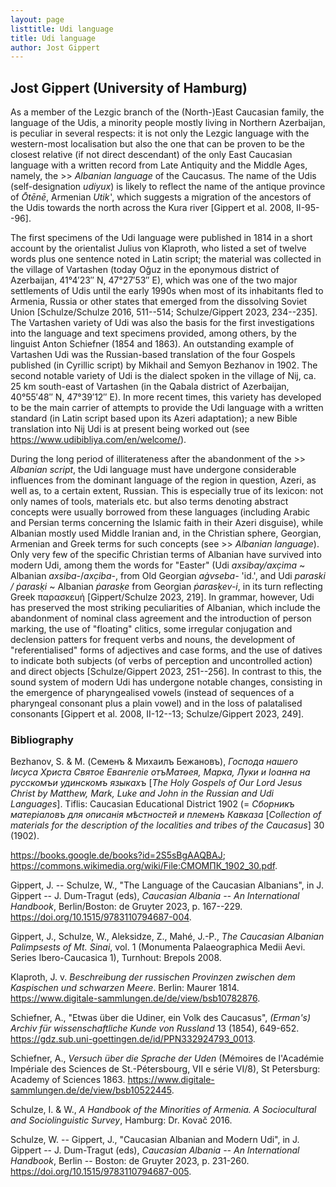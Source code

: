 ```yaml
---
layout: page
listtitle: Udi language
title: Udi language
author: Jost Gippert
---
```

## Jost Gippert (University of Hamburg)

As a member of the Lezgic branch of the (North-)East Caucasian family,
the language of the Udis, a minority people mostly living in Northern
Azerbaijan, is peculiar in several respects: it is not only the Lezgic
language with the western-most localisation but also the one that can be
proven to be the closest relative (if not direct descendant) of the only
East Caucasian language with a written record from Late Antiquity and
the Middle Ages, namely, the \>\> *Albanian language* of the Caucasus.
The name of the Udis (self-designation *udiyux*) is likely to reflect
the name of the antique province of *Ōtēnē*, Armenian *Utikʽ*, which
suggests a migration of the ancestors of the Udis towards the north
across the Kura river \[Gippert et al. 2008, II-95--96\].

The first specimens of the Udi language were published in 1814 in a
short account by the orientalist Julius von Klaproth, who listed a set
of twelve words plus one sentence noted in Latin script; the material
was collected in the village of Vartashen (today Oğuz in the eponymous
district of Azerbaijan, 41°4′23″ N, 47°27′53″ E), which was one of the
two major settlements of Udis until the early 1990s when most of its
inhabitants fled to Armenia, Russia or other states that emerged from
the dissolving Soviet Union \[Schulze/Schulze 2016, 511--514;
Schulze/Gippert 2023, 234--235\]. The Vartashen variety of Udi was also
the basis for the first investigations into the language and text
specimens provided, among others, by the linguist Anton Schiefner (1854
and 1863). An outstanding example of Vartashen Udi was the Russian-based
translation of the four Gospels published (in Cyrillic script) by
Mikhail and Semyon Bezhanov in 1902. The second notable variety of Udi
is the dialect spoken in the village of Nij, ca. 25 km south-east of
Vartashen (in the Qabala district of Azerbaijan, 40°55′48″ N, 47°39′12″
E). In more recent times, this variety has developed to be the main
carrier of attempts to provide the Udi language with a written standard
(in Latin script based upon its Azeri adaptation); a new Bible
translation into Nij Udi is at present being worked out (see
<https://www.udibibliya.com/en/welcome/>).

During the long period of illiterateness after the abandonment of the
\>\> *Albanian script*, the Udi language must have undergone
considerable influences from the dominant language of the region in
question, Azeri, as well as, to a certain extent, Russian. This is
especially true of its lexicon: not only names of tools, materials etc.
but also terms denoting abstract concepts were usually borrowed from
these languages (including Arabic and Persian terms concerning the
Islamic faith in their Azeri disguise), while Albanian mostly used
Middle Iranian and, in the Christian sphere, Georgian, Armenian and
Greek terms for such concepts (see \>\> *Albanian language*). Only very
few of the specific Christian terms of Albanian have survived into
modern Udi, among them the words for "Easter" (Udi *axsibay/axc̣ima* \~
Albanian *axsiba-*/*axc̣iba-*, from Old Georgian *aġvseba-* 'id.', and
Udi *paraski / ṗarasḳi* \~ Albanian *ṗarasḳe* from Georgian
*ṗarasḳev-i*, in its turn reflecting Greek παρασκευή \[Gippert/Schulze
2023, 219\]. In grammar, however, Udi has preserved the most striking
peculiarities of Albanian, which include the abandonment of nominal
class agreement and the introduction of person marking, the use of
"floating" clitics, some irregular conjugation and declension patters
for frequent verbs and nouns, the development of "referentialised" forms
of adjectives and case forms, and the use of datives to indicate both
subjects (of verbs of perception and uncontrolled action) and direct
objects \[Schulze/Gippert 2023, 251--256\]. In contrast to this, the
sound system of modern Udi has undergone notable changes, consisting in
the emergence of pharyngealised vowels (instead of sequences of a
pharyngeal consonant plus a plain vowel) and in the loss of palatalised
consonants \[Gippert et al. 2008, II-12--13; Schulze/Gippert 2023,
249\].

###  Bibliography

Bezhanov, S. & M. (Семенъ & Михаилъ Бежановъ), *Господа нашего Іисуса
Христа Святое Евангеліе отъМатѳея, Марка, Луки и Іоанна на русскомъи
удинскомъ языкахъ* \[*The Holy Gospels of Our Lord Jesus Christ by
Matthew, Mark, Luke and John in the Russian and Udi Languages*\].
Tiflis: Caucasian Educational District 1902 (= *Сборникъ матеріаловъ для
описанія мѣстностей и племенъ Кавказа* \[*Collection of materials for
the description of the localities and tribes of the Caucasus*\] 30
(1902).

<https://books.google.de/books?id=2S5sBgAAQBAJ>;
<https://commons.wikimedia.org/wiki/File:СМОМПК_1902_30.pdf>.

Gippert, J. -- Schulze, W., "The Language of the Caucasian Albanians",
in J. Gippert -- J. Dum-Tragut (eds), *Caucasian Albania -- An
International Handbook*, Berlin/Boston: de Gruyter 2023, p. 167--229.
<https://doi.org/10.1515/9783110794687-004>.

Gippert, J., Schulze, W., Aleksidze, Z., Mahé, J.-P., *The Caucasian
Albanian Palimpsests of Mt. Sinai*, vol. 1 (Monumenta Palaeographica
Medii Aevi. Series Ibero-Caucasica 1), Turnhout: Brepols 2008.

Klaproth, J. v. *Beschreibung der russischen Provinzen zwischen dem
Kaspischen und schwarzen Meere*. Berlin: Maurer 1814.
<https://www.digitale-sammlungen.de/de/view/bsb10782876>.

Schiefner, A., "Etwas über die Udiner, ein Volk des Caucasus",
*(Erman's) Archiv für wissenschaftliche Kunde von Russland* 13 (1854),
649-652. <https://gdz.sub.uni-goettingen.de/id/PPN332924793_0013>.

Schiefner, A., *Versuch über die Sprache der Uden* (Mémoires de
l'Académie Impériale des Sciences de St.-Pétersbourg, VII e série VI/8),
St Petersburg: Academy of Sciences 1863.
<https://www.digitale-sammlungen.de/de/view/bsb10522445>.

Schulze, I. & W., *A Handbook of the Minorities of Armenia. A
Sociocultural and Sociolinguistic Survey*, Hamburg: Dr. Kovač 2016.

Schulze, W. -- Gippert, J., "Caucasian Albanian and Modern Udi", in J.
Gippert -- J. Dum-Tragut (eds), *Caucasian Albania -- An International
Handbook*, Berlin -- Boston: de Gruyter 2023, p. 231-260.
<https://doi.org/10.1515/9783110794687-005>.
